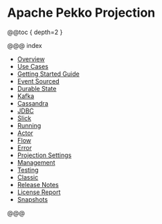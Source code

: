 # Apache Pekko Projection

@@toc { depth=2 }

@@@ index

* [Overview](overview.md)
* [Use Cases](use-cases.md)
* [Getting Started Guide](getting-started/index.md)
* [Event Sourced](eventsourced.md)
* [Durable State](durable-state.md)
* [Kafka](kafka.md)
* [Cassandra](cassandra.md)
* [JDBC](jdbc.md)
* [Slick](slick.md)
* [Running](running.md)
* [Actor](actor.md)
* [Flow](flow.md)
* [Error](error.md)
* [Projection Settings](projection-settings.md)
* [Management](management.md)
* [Testing](testing.md)
* [Classic](classic.md)
* [Release Notes](release-notes.md)
* [License Report](license-report.md)
* [Snapshots](snapshots.md)

@@@
